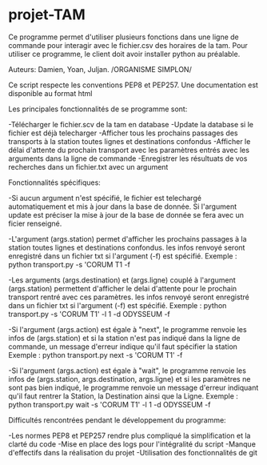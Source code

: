 # projet-TAM

Ce programme permet d'utiliser plusieurs fonctions dans une ligne de commande pour interagir avec le fichier.csv des horaires de la tam.
Pour utiliser ce programme, le client doit avoir installer python au préalable.

Auteurs: Damien, Yoan, Juljan. /ORGANISME SIMPLON/

Ce script respecte les conventions PEP8 et PEP257.
Une documentation est disponible au format html

Les principales fonctionnalités de se programme sont:

-Télécharger le fichier.scv de la tam en database
-Update la database si le fichier est déjà telecharger
-Afficher tous les prochains passages des transports à la station toutes lignes et destinations confondus
-Afficher le délai d'attente du prochain transport avec les paramètres entrés avec les arguments dans la ligne de commande
-Enregistrer les résultuats de vos recherches dans un fichier.txt avec un argument

Fonctionnalités spécifiques:

-Si aucun argument n'est spécifié, le fichier est telechargé automatiquement et mis à jour dans la base de donnée.
Si l'argument update est préciser la mise à jour de la base de donnée se fera avec un ficier renseigné.

-L'argument (args.station) permet d'afficher les prochains passages à la station toutes lignes et destinations confondus. 
les infos renvoyé seront enregistré dans un fichier txt si l'argument (-f) est spécifié.
Exemple : python transport.py -s 'CORUM T1 -f

-Les arguments (args.destination) et (args.ligne) couplé à l'argument (args.station) permettent d'afficher le delai d'attente 
pour le prochain transport rentré avec ces paramètres. 
 les infos renvoyé seront enregistré dans un fichier txt si l'argument (-f) est spécifié.
Exemple : python transport.py -s 'CORUM T1' -l 1 -d ODYSSEUM -f

-Si l'argument (args.action) est égale à "next", le programme renvoie les infos de (args.station) et si la station n'est pas 
indiqué dans la ligne de commande, un message d'erreur indique qu'il faut spécifier la station
Exemple : python transport.py next -s 'CORUM T1' -f

-Si l'argument (args.action) est égale à "wait", le programme renvoie les infos de (args.station, args.destination, args.ligne)
et si les paramètres ne sont pas bien indiqué, le programme renvoie un message d'erreur indiquant qu'il faut rentrer 
la Station, la Destination ainsi que la Ligne.
Exemple : python transport.py wait -s 'CORUM T1' -l 1 -d ODYSSEUM -f

Difficultés rencontrées pendant le développement du programme:

-Les normes PEP8 et PEP257 rendre plus compliqué la simplification et la clarté du code
-Mise en place des logs pour l'intégralité du script
-Manque d'effectifs dans la réalisation du projet
-Utilisation des fonctionnalités de git


 
